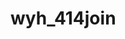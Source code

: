 # wyh_414join
<!DOCTYPE html>
<html lang="zh-CN">
<head>
    <meta charset="UTF-8">
    <meta name="viewport" content="width=device-width, initial-scale=1.0">
    <title>折觥策略跳棋：青铜器上的智慧对决</title>
    <script src="https://cdn.tailwindcss.com"></script>
    <link href="https://cdn.jsdelivr.net/npm/font-awesome@4.7.0/css/font-awesome.min.css" rel="stylesheet">
    <script>
        tailwind.config = {
            theme: {
                extend: {
                    colors: {
                        bronze: '#CD7F32',
                        darkBronze: '#8B4513',
                        lightBronze: '#D2B48C',
                        inscription: '#E67E22',
                        player1: '#34495E',
                        player2: '#E74C3C'
                    },
                    fontFamily: {
                        ancient: ['"Noto Serif SC"', 'serif']
                    }
                }
            }
        }
    </script>
    <style type="text/tailwindcss">
        @layer utilities {
            .piece-shadow {
                filter: drop-shadow(0 4px 3px rgb(0 0 0 / 0.3));
            }
            .board-pattern {
                background-image: url("data:image/svg+xml,%3Csvg width='100' height='100' viewBox='0 0 100 100' xmlns='http://www.w3.org/2000/svg'%3E%3Cpath d='M11 18c3.866 0 7-3.134 7-7s-3.134-7-7-7-7 3.134-7 7 3.134 7 7 7zm48 25c3.866 0 7-3.134 7-7s-3.134-7-7-7-7 3.134-7 7 3.134 7 7 7zm-43-7c1.657 0 3-1.343 3-3s-1.343-3-3-3-3 1.343-3 3 1.343 3 3 3zm63 31c1.657 0 3-1.343 3-3s-1.343-3-3-3-3 1.343-3 3 1.343 3 3 3zM34 90c1.657 0 3-1.343 3-3s-1.343-3-3-3-3 1.343-3 3 1.343 3 3 3zm56-76c1.657 0 3-1.343 3-3s-1.343-3-3-3-3 1.343-3 3 1.343 3 3 3zM12 86c2.21 0 4-1.79 4-4s-1.79-4-4-4-4 1.79-4 4 1.79 4 4 4zm28-65c2.21 0 4-1.79 4-4s-1.79-4-4-4-4 1.79-4 4 1.79 4 4 4zm23-11c2.76 0 5-2.24 5-5s-2.24-5-5-5-5 2.24-5 5 2.24 5 5 5zm-6 60c2.21 0 4-1.79 4-4s-1.79-4-4-4-4 1.79-4 4 1.79 4 4 4zm29 22c2.76 0 5-2.24 5-5s-2.24-5-5-5-5 2.24-5 5 2.24 5 5 5zM32 63c2.76 0 5-2.24 5-5s-2.24-5-5-5-5 2.24-5 5 2.24 5 5 5zm57-13c2.76 0 5-2.24 5-5s-2.24-5-5-5-5 2.24-5 5 2.24 5 5 5zm-9-21c1.105 0 2-.895 2-2s-.895-2-2-2-2 .895-2 2 .895 2 2 2zM60 91c1.105 0 2-.895 2-2s-.895-2-2-2-2 .895-2 2 .895 2 2 2zM35 41c1.105 0 2-.895 2-2s-.895-2-2-2-2 .895-2 2 .895 2 2 2zM12 60c1.105 0 2-.895 2-2s-.895-2-2-2-2 .895-2 2 .895 2 2 2z' fill='%23d2b48c' fill-opacity='0.1' fill-rule='evenodd'/%3E%3C/svg%3E");
            }
            .inscription-mark {
                position: relative;
            }
            .inscription-mark::after {
                content: "铭文";
                position: absolute;
                top: 50%;
                left: 50%;
                transform: translate(-50%, -50%);
                font-size: 8px;
                color: rgba(230, 126, 34, 0.7);
                pointer-events: none;
            }
            .resource-bronze {
                background-color: rgba(205, 127, 50, 0.2);
            }
            .resource-land {
                background-color: rgba(46, 204, 113, 0.2);
            }
            .resource-slave {
                background-color: rgba(155, 89, 182, 0.2);
            }
            .piece-zuoce {
                border: 2px solid gold;
            }
        }
    </style>
    <style>
        @import url('https://fonts.googleapis.com/css2?family=Noto+Serif+SC:wght@400;700&display=swap');
        
        .hex-board {
            display: grid;
            grid-template-columns: repeat(7, 1fr);
            grid-template-rows: repeat(7, 1fr);
            gap: 2px;
        }
        
        .hex-cell {
            position: relative;
            width: 100%;
            height: 100%;
            display: flex;
            align-items: center;
            justify-content: center;
            cursor: pointer;
            transition: all 0.2s ease;
        }
        
        .hex-cell::before {
            content: '';
            position: absolute;
            width: 80%;
            height: 80%;
            background-color: inherit;
            transform: rotate(45deg);
            z-index: -1;
        }
        
        .hex-cell:hover {
            background-color: rgba(230, 126, 34, 0.2);
        }
        
        .piece {
            width: 70%;
            height: 70%;
            border-radius: 50%;
            display: flex;
            align-items: center;
            justify-content: center;
            transition: transform 0.3s ease;
            z-index: 1;
        }
        
        .piece:hover {
            transform: scale(1.1);
        }
        
        .piece-zuoce::after {
            content: "册";
            color: gold;
            font-weight: bold;
        }
        
        .selected {
            outline: 2px solid #f39c12;
            outline-offset: 2px;
        }
        
        .valid-move::after {
            content: '';
            position: absolute;
            width: 30%;
            height: 30%;
            background-color: rgba(46, 204, 113, 0.5);
            border-radius: 50%;
            z-index: 0;
        }
        
        @keyframes pulse {
            0%, 100% { opacity: 1; }
            50% { opacity: 0.7; }
        }
        
        .turn-indicator {
            animation: pulse 2s infinite;
        }
        
        .card {
            transition: transform 0.3s ease, box-shadow 0.3s ease;
        }
        
        .card:hover {
            transform: translateY(-5px);
            box-shadow: 0 10px 25px -5px rgba(0, 0, 0, 0.1), 0 10px 10px -5px rgba(0, 0, 0, 0.04);
        }
    </style>
</head>
<body class="bg-gray-100 min-h-screen font-ancient text-gray-800">
    <div class="container mx-auto px-4 py-8 max-w-6xl">
        <!-- 游戏标题 -->
        <header class="text-center mb-8">
            <h1 class="text-[clamp(1.8rem,5vw,2.8rem)] font-bold text-darkBronze mb-2">折觥策略跳棋</h1>
            <p class="text-gray-600 italic">青铜器上的智慧对决</p>
            <div class="mt-4 flex justify-center">
                <div class="h-1 w-32 bg-bronze rounded-full"></div>
            </div>
        </header>
        
        <!-- 游戏区域 -->
        <div class="flex flex-col lg:flex-row gap-8">
            <!-- 左侧：棋盘 -->
            <div class="lg:w-2/3">
                <div class="bg-white rounded-xl shadow-lg p-4 md:p-6 board-pattern">
                    <div class="relative mx-auto" style="width: min(90vw, 500px); height: min(90vw, 500px);">
                        <!-- 棋盘 -->
                        <div id="game-board" class="hex-board w-full h-full bg-lightBronze/30 rounded-lg p-2">
                            <!-- 棋盘格子将由JS动态生成 -->
                        </div>
                        
                        <!-- 胜利信息 -->
                        <div id="winner-modal" class="hidden absolute inset-0 bg-black/70 rounded-lg flex flex-col items-center justify-center text-white p-4">
                            <h2 id="winner-text" class="text-2xl md:text-3xl font-bold mb-6 text-center"></h2>
                            <button id="restart-btn" class="bg-bronze hover:bg-darkBronze text-white font-bold py-2 px-6 rounded-full transition-colors">
                                重新开始游戏
                            </button>
                        </div>
                    </div>
                </div>
            </div>
            
            <!-- 右侧：游戏信息和控制面板 -->
            <div class="lg:w-1/3 flex flex-col gap-6">
                <!-- 玩家信息 -->
                <div class="bg-white rounded-xl shadow-md p-5">
                    <h2 class="text-xl font-bold text-bronze mb-4 border-b border-lightBronze pb-2">游戏状态</h2>
                    
                    <div class="mb-4">
                        <div class="flex items-center justify-between mb-2">
                            <div class="flex items-center">
                                <div class="w-5 h-5 rounded-full bg-player1 mr-2"></div>
                                <span>玩家一</span>
                            </div>
                            <span id="player1-pieces" class="text-sm bg-gray-100 px-2 py-1 rounded">剩余棋子: 10</span>
                        </div>
                        
                        <div class="flex items-center justify-between">
                            <div class="flex items-center">
                                <div class="w-5 h-5 rounded-full bg-player2 mr-2"></div>
                                <span>玩家二</span>
                            </div>
                            <span id="player2-pieces" class="text-sm bg-gray-100 px-2 py-1 rounded">剩余棋子: 10</span>
                        </div>
                    </div>
                    
                    <div class="bg-gray-50 p-3 rounded-lg">
                        <p class="text-sm text-gray-600 mb-1">当前回合</p>
                        <div id="current-player" class="flex items-center">
                            <div class="w-6 h-6 rounded-full bg-player1 turn-indicator mr-2"></div>
                            <span class="font-medium">玩家一</span>
                        </div>
                    </div>
                </div>
                
                <!-- 资源收集 -->
                <div class="bg-white rounded-xl shadow-md p-5">
                    <h2 class="text-xl font-bold text-bronze mb-4 border-b border-lightBronze pb-2">资源收集</h2>
                    
                    <div class="grid grid-cols-2 gap-4">
                        <div>
                            <h3 class="text-sm font-medium text-gray-600 mb-2">玩家一</h3>
                            <div class="space-y-2">
                                <div class="flex items-center text-sm">
                                    <i class="fa fa-cube text-bronze mr-2"></i>
                                    <span>青铜: <span id="player1-bronze">0</span></span>
                                </div>
                                <div class="flex items-center text-sm">
                                    <i class="fa fa-tree text-green-600 mr-2"></i>
                                    <span>土地: <span id="player1-land">0</span></span>
                                </div>
                                <div class="flex items-center text-sm">
                                    <i class="fa fa-users text-purple-600 mr-2"></i>
                                    <span>奴隶: <span id="player1-slave">0</span></span>
                                </div>
                            </div>
                        </div>
                        
                        <div>
                            <h3 class="text-sm font-medium text-gray-600 mb-2">玩家二</h3>
                            <div class="space-y-2">
                                <div class="flex items-center text-sm">
                                    <i class="fa fa-cube text-bronze mr-2"></i>
                                    <span>青铜: <span id="player2-bronze">0</span></span>
                                </div>
                                <div class="flex items-center text-sm">
                                    <i class="fa fa-tree text-green-600 mr-2"></i>
                                    <span>土地: <span id="player2-land">0</span></span>
                                </div>
                                <div class="flex items-center text-sm">
                                    <i class="fa fa-users text-purple-600 mr-2"></i>
                                    <span>奴隶: <span id="player2-slave">0</span></span>
                                </div>
                            </div>
                        </div>
                    </div>
                </div>
                
                <!-- 铭文卡片 -->
                <div class="bg-white rounded-xl shadow-md p-5">
                    <h2 class="text-xl font-bold text-bronze mb-4 border-b border-lightBronze pb-2">铭文收集</h2>
                    
                    <div id="inscription-cards" class="grid grid-cols-2 gap-2">
                        <!-- 铭文卡片将由JS动态生成 -->
                    </div>
                    
                    <div class="mt-4 text-xs text-gray-500 italic">
                        收集全部铭文关键词可获得胜利加成
                    </div>
                </div>
                
                <!-- 游戏规则简介 -->
                <div class="bg-white rounded-xl shadow-md p-5">
                    <h2 class="text-xl font-bold text-bronze mb-4 border-b border-lightBronze pb-2">游戏规则</h2>
                    
                    <ul class="text-sm space-y-2 text-gray-700">
                        <li>• 将所有棋子移动到对方底线</li>
                        <li>• 或收集全部铭文关键词获胜</li>
                        <li>• "作册折"棋子有特殊移动能力</li>
                        <li>• 特殊区域可收集资源</li>
                        <li>• 点击棋子选择，再点击目标位置移动</li>
                    </ul>
                </div>
            </div>
        </div>
        
        <!-- 页脚 -->
        <footer class="mt-12 text-center text-gray-500 text-sm">
            <p>《折觥策略跳棋》© 2023 - 基于西周青铜器"折觥"设计的策略游戏</p>
        </footer>
    </div>

    <script>
        // 游戏状态
        const gameState = {
            // 棋盘状态: null(空), 'p1'(玩家1), 'p2'(玩家2), 'p1z'(玩家1的作册折), 'p2z'(玩家2的作册折)
            board: Array(7).fill().map(() => Array(7).fill(null)),
            currentPlayer: 'p1', // 'p1' 或 'p2'
            selectedPiece: null, // {row, col}
            validMoves: [],
            resources: {
                p1: { bronze: 0, land: 0, slave: 0 },
                p2: { bronze: 0, land: 0, slave: 0 }
            },
            inscriptions: {
                p1: [],
                p2: []
            },
            inscriptionDeck: ['昭王', '作册折', '土地', '青铜', '奴隶', '父亲乙']
        };
        
        // 特殊区域配置
        const specialAreas = {
            // 铭文区
            inscription: [
                {row: 2, col: 3}, {row: 3, col: 2}, {row: 3, col: 3}, 
                {row: 3, col: 4}, {row: 4, col: 3}
            ],
            // 青铜铸造区
            bronze: [
                {row: 1, col: 2}, {row: 1, col: 4}, 
                {row: 5, col: 2}, {row: 5, col: 4}
            ],
            // 土地赏赐区
            land: [
                {row: 2, col: 1}, {row: 2, col: 5}, 
                {row: 4, col: 1}, {row: 4, col: 5}
            ],
            // 奴隶区
            slave: [
                {row: 0, col: 3}, {row: 6, col: 3}
            ]
        };
        
        // 初始化棋盘
        function initializeBoard() {
            const boardElement = document.getElementById('game-board');
            boardElement.innerHTML = '';
            
            // 创建棋盘格子
            for (let row = 0; row < 7; row++) {
                for (let col = 0; col < 7; col++) {
                    const cell = document.createElement('div');
                    cell.className = 'hex-cell bg-white/60';
                    cell.dataset.row = row;
                    cell.dataset.col = col;
                    
                    // 标记特殊区域
                    if (specialAreas.inscription.some(area => area.row === row && area.col === col)) {
                        cell.classList.add('inscription-mark');
                    }
                    if (specialAreas.bronze.some(area => area.row === row && area.col === col)) {
                        cell.classList.add('resource-bronze');
                    }
                    if (specialAreas.land.some(area => area.row === row && area.col === col)) {
                        cell.classList.add('resource-land');
                    }
                    if (specialAreas.slave.some(area => area.row === row && area.col === col)) {
                        cell.classList.add('resource-slave');
                    }
                    
                    // 添加点击事件
                    cell.addEventListener('click', () => handleCellClick(row, col));
                    
                    boardElement.appendChild(cell);
                }
            }
            
            // 初始化棋子位置
            // 玩家1棋子 (顶部)
            gameState.board[0][2] = 'p1';
            gameState.board[0][3] = 'p1';
            gameState.board[0][4] = 'p1';
            gameState.board[1][1] = 'p1';
            gameState.board[1][2] = 'p1z'; // 作册折
            gameState.board[1][3] = 'p1';
            gameState.board[1][4] = 'p1';
            gameState.board[1][5] = 'p1';
            gameState.board[2][0] = 'p1';
            gameState.board[2][1] = 'p1';
            
            // 玩家2棋子 (底部)
            gameState.board[6][2] = 'p2';
            gameState.board[6][3] = 'p2';
            gameState.board[6][4] = 'p2';
            gameState.board[5][1] = 'p2';
            gameState.board[5][2] = 'p2';
            gameState.board[5][3] = 'p2z'; // 作册折
            gameState.board[5][4] = 'p2';
            gameState.board[5][5] = 'p2';
            gameState.board[4][5] = 'p2';
            gameState.board[4][6] = 'p2';
            
            // 初始化铭文卡片
            initializeInscriptionCards();
            
            // 渲染棋盘
            renderBoard();
        }
        
        // 初始化铭文卡片
        function initializeInscriptionCards() {
            const cardsContainer = document.getElementById('inscription-cards');
            cardsContainer.innerHTML = '';
            
            // 打乱铭文牌组
            gameState.inscriptionDeck = shuffleArray([...gameState.inscriptionDeck]);
            
            // 创建铭文卡片
            gameState.inscriptionDeck.forEach((text, index) => {
                const card = document.createElement('div');
                card.className = 'card bg-lightBronze/20 rounded-lg p-2 text-center text-xs md:text-sm';
                card.textContent = text;
                card.dataset.index = index;
                cardsContainer.appendChild(card);
            });
        }
        
        // 洗牌函数
        function shuffleArray(array) {
            const newArray = [...array];
            for (let i = newArray.length - 1; i > 0; i--) {
                const j = Math.floor(Math.random() * (i + 1));
                [newArray[i], newArray[j]] = [newArray[j], newArray[i]];
            }
            return newArray;
        }
        
        // 渲染棋盘
        function renderBoard() {
            // 清除所有选中状态和有效移动标记
            document.querySelectorAll('.selected').forEach(el => el.classList.remove('selected'));
            document.querySelectorAll('.valid-move').forEach(el => el.classList.remove('valid-move'));
            
            // 渲染棋子
            document.querySelectorAll('.hex-cell').forEach(cell => {
                const row = parseInt(cell.dataset.row);
                const col = parseInt(cell.dataset.col);
                const piece = gameState.board[row][col];
                
                // 清除现有棋子
                while (cell.firstChild) {
                    cell.removeChild(cell.firstChild);
                }
                
                // 添加棋子
                if (piece) {
                    const isZuoce = piece.endsWith('z');
                    const player = piece.startsWith('p1') ? 'p1' : 'p2';
                    
                    const pieceElement = document.createElement('div');
                    pieceElement.className = `piece piece-shadow ${
                        player === 'p1' ? 'bg-player1' : 'bg-player2'
                    } ${isZuoce ? 'piece-zuoce' : ''}`;
                    
                    cell.appendChild(pieceElement);
                }
                
                // 标记选中的棋子
                if (gameState.selectedPiece && 
                    gameState.selectedPiece.row === row && 
                    gameState.selectedPiece.col === col) {
                    cell.classList.add('selected');
                }
                
                // 标记有效移动
                if (gameState.validMoves.some(move => move.row === row && move.col === col)) {
                    cell.classList.add('valid-move');
                }
            });
            
            // 更新玩家信息
            updatePlayerInfo();
            
            // 更新回合显示
            const currentPlayerEl = document.getElementById('current-player');
            currentPlayerEl.innerHTML = `
                <div class="w-6 h-6 rounded-full ${gameState.currentPlayer === 'p1' ? 'bg-player1' : 'bg-player2'} turn-indicator mr-2"></div>
                <span class="font-medium">${gameState.currentPlayer === 'p1' ? '玩家一' : '玩家二'}</span>
            `;
            
            // 更新资源显示
            updateResourcesDisplay();
        }
        
        // 更新玩家信息
        function updatePlayerInfo() {
            // 计算剩余棋子数量
            let p1Count = 0, p2Count = 0;
            gameState.board.forEach(row => {
                row.forEach(cell => {
                    if (cell === 'p1' || cell === 'p1z') p1Count++;
                    if (cell === 'p2' || cell === 'p2z') p2Count++;
                });
            });
            
            document.getElementById('player1-pieces').textContent = `剩余棋子: ${p1Count}`;
            document.getElementById('player2-pieces').textContent = `剩余棋子: ${p2Count}`;
        }
        
        // 更新资源显示
        function updateResourcesDisplay() {
            // 玩家一资源
            document.getElementById('player1-bronze').textContent = gameState.resources.p1.bronze;
            document.getElementById('player1-land').textContent = gameState.resources.p1.land;
            document.getElementById('player1-slave').textContent = gameState.resources.p1.slave;
            
            // 玩家二资源
            document.getElementById('player2-bronze').textContent = gameState.resources.p2.bronze;
            document.getElementById('player2-land').textContent = gameState.resources.p2.land;
            document.getElementById('player2-slave').textContent = gameState.resources.p2.slave;
            
            // 更新铭文收集显示
            document.querySelectorAll('#inscription-cards .card').forEach((card, index) => {
                const text = gameState.inscriptionDeck[index];
                if (gameState.inscriptions.p1.includes(text)) {
                    card.classList.add('bg-player1/20');
                    card.classList.remove('bg-lightBronze/20');
                } else if (gameState.inscriptions.p2.includes(text)) {
                    card.classList.add('bg-player2/20');
                    card.classList.remove('bg-lightBronze/20');
                } else {
                    card.classList.remove('bg-player1/20', 'bg-player2/20');
                    card.classList.add('bg-lightBronze/20');
                }
            });
        }
        
        // 处理格子点击
        function handleCellClick(row, col) {
            const piece = gameState.board[row][col];
            
            // 如果点击了当前玩家的棋子，则选中它
            if (piece && piece.startsWith(gameState.currentPlayer)) {
                gameState.selectedPiece = { row, col };
                gameState.validMoves = getValidMoves(row, col);
                renderBoard();
                return;
            }
            
            // 如果已经选中棋子，并且点击了有效移动位置
            if (gameState.selectedPiece && 
                gameState.validMoves.some(move => move.row === row && move.col === col)) {
                
                const fromRow = gameState.selectedPiece.row;
                const fromCol = gameState.selectedPiece.col;
                const movingPiece = gameState.board[fromRow][fromCol];
                
                // 执行移动
                gameState.board[row][col] = movingPiece;
                gameState.board[fromRow][fromCol] = null;
                
                // 检查是否跳过了对方棋子（吃子）
                const isJump = Math.abs(row - fromRow) > 1 || Math.abs(col - fromCol) > 1;
                if (isJump) {
                    handleJumpCapture(fromRow, fromCol, row, col);
                }
                
                // 检查是否进入特殊区域并获取资源
                handleSpecialAreaRewards(row, col);
                
                // 检查胜利条件
                if (checkWin()) {
                    showWinner();
                    return;
                }
                
                // 切换玩家
                gameState.currentPlayer = gameState.currentPlayer === 'p1' ? 'p2' : 'p1';
                
                // 重置选择状态
                gameState.selectedPiece = null;
                gameState.validMoves = [];
                
                renderBoard();
            }
        }
        
        // 处理跳跃吃子
        function handleJumpCapture(fromRow, fromCol, toRow, toCol) {
            // 计算被跳过的棋子位置
            const capturedRow = Math.floor((fromRow + toRow) / 2);
            const capturedCol = Math.floor((fromCol + toCol) / 2);
            
            // 检查是否有被跳过的敌方棋子
            const capturedPiece = gameState.board[capturedRow][capturedCol];
            if (capturedPiece && !capturedPiece.startsWith(gameState.currentPlayer)) {
                // 移除被吃的棋子
                gameState.board[capturedRow][capturedCol] = null;
                
                // 获得青铜资源
                gameState.resources[gameState.currentPlayer].bronze += 1;
            }
        }
        
        // 处理特殊区域奖励
        function handleSpecialAreaRewards(row, col) {
            // 检查是否进入铭文区
            if (specialAreas.inscription.some(area => area.row === row && area.col === col)) {
                // 随机获得一个未收集的铭文
                const availableInscriptions = gameState.inscriptionDeck.filter(
                    text => !gameState.inscriptions[gameState.currentPlayer].includes(text)
                );
                
                if (availableInscriptions.length > 0) {
                    const randomIndex = Math.floor(Math.random() * availableInscriptions.length);
                    const newInscription = availableInscriptions[randomIndex];
                    
                    // 添加到玩家的铭文收集
                    if (!gameState.inscriptions[gameState.currentPlayer].includes(newInscription)) {
                        gameState.inscriptions[gameState.currentPlayer].push(newInscription);
                    }
                }
            }
            
            // 检查是否进入青铜铸造区
            if (specialAreas.bronze.some(area => area.row === row && area.col === col)) {
                gameState.resources[gameState.currentPlayer].bronze += 1;
            }
            
            // 检查是否进入土地赏赐区
            if (specialAreas.land.some(area => area.row === row && area.col === col)) {
                gameState.resources[gameState.currentPlayer].land += 1;
            }
            
            // 检查是否进入奴隶区
            if (specialAreas.slave.some(area => area.row === row && area.col === col)) {
                gameState.resources[gameState.currentPlayer].slave += 1;
            }
        }
        
        // 获取有效移动
        function getValidMoves(row, col) {
            const moves = [];
            const piece = gameState.board[row][col];
            const isZuoce = piece.endsWith('z'); // 是否为作册折棋子
            
            // 移动方向: 玩家1向下，玩家2向上
            const directions = piece.startsWith('p1') ? 
                [[1, -1], [1, 0], [1, 1], [0, -1], [0, 1]] : 
                [[-1, -1], [-1, 0], [-1, 1], [0, -1], [0, 1]];
            
            // 作册折可以向任何方向移动
            const allDirections = [[-1, -1], [-1, 0], [-1, 1], 
                                 [0, -1],          [0, 1],
                                 [1, -1],  [1, 0], [1, 1]];
            
            const possibleDirections = isZuoce ? allDirections : directions;
            
            // 检查基本移动
            possibleDirections.forEach(([dr, dc]) => {
                const newRow = row + dr;
                const newCol = col + dc;
                
                // 检查是否在棋盘范围内
                if (newRow >= 0 && newRow < 7 && newCol >= 0 && newCol < 7) {
                    // 检查目标位置是否为空
                    if (gameState.board[newRow][newCol] === null) {
                        moves.push({ row: newRow, col: newCol });
                    } 
                    // 检查是否可以跳跃
                    else if (!gameState.board[newRow][newCol].startsWith(gameState.currentPlayer)) {
                        // 跳跃后的位置
                        const jumpRow = newRow + dr;
                        const jumpCol = newCol + dc;
                        
                        if (jumpRow >= 0 && jumpRow < 7 && jumpCol >= 0 && jumpCol < 7 &&
                            gameState.board[jumpRow][jumpCol] === null) {
                            moves.push({ row: jumpRow, col: jumpCol });
                        }
                    }
                }
            });
            
            return moves;
        }
        
        // 检查胜利条件
        function checkWin() {
            // 条件1: 收集所有铭文
            if (gameState.inscriptions[gameState.currentPlayer].length === gameState.inscriptionDeck.length) {
                return true;
            }
            
            // 条件2: 所有棋子到达对方底线
            const targetRows = gameState.currentPlayer === 'p1' ? [6] : [0];
            let allReached = true;
            let hasPieces = false;
            
            gameState.board.forEach((row, rowIdx) => {
                row.forEach((cell, colIdx) => {
                    if (cell && cell.startsWith(gameState.currentPlayer)) {
                        hasPieces = true;
                        if (!targetRows.includes(rowIdx)) {
                            allReached = false;
                        }
                    }
                });
            });
            
            if (hasPieces && allReached) {
                return true;
            }
            
            // 条件3: 对方没有棋子了
            let opponentHasPieces = false;
            const opponent = gameState.currentPlayer === 'p1' ? 'p2' : 'p1';
            
            gameState.board.forEach(row => {
                row.forEach(cell => {
                    if (cell && cell.startsWith(opponent)) {
                        opponentHasPieces = true;
                    }
                });
            });
            
            return !opponentHasPieces;
        }
        
        // 显示胜利者
        function showWinner() {
            const winnerText = document.getElementById('winner-text');
            winnerText.textContent = `${gameState.currentPlayer === 'p1' ? '玩家一' : '玩家二'}获胜！`;
            document.getElementById('winner-modal').classList.remove('hidden');
        }
        
        // 重新开始游戏
        document.getElementById('restart-btn').addEventListener('click', () => {
            // 重置游戏状态
            gameState.board = Array(7).fill().map(() => Array(7).fill(null));
            gameState.currentPlayer = 'p1';
            gameState.selectedPiece = null;
            gameState.validMoves = [];
            gameState.resources = {
                p1: { bronze: 0, land: 0, slave: 0 },
                p2: { bronze: 0, land: 0, slave: 0 }
            };
            gameState.inscriptions = {
                p1: [],
                p2: []
            };
            
            // 隐藏胜利模态框
            document.getElementById('winner-modal').classList.add('hidden');
            
            // 重新初始化游戏
            initializeBoard();
        });
        
        // 初始化游戏
        initializeBoard();
    </script>
</body>
</html>
